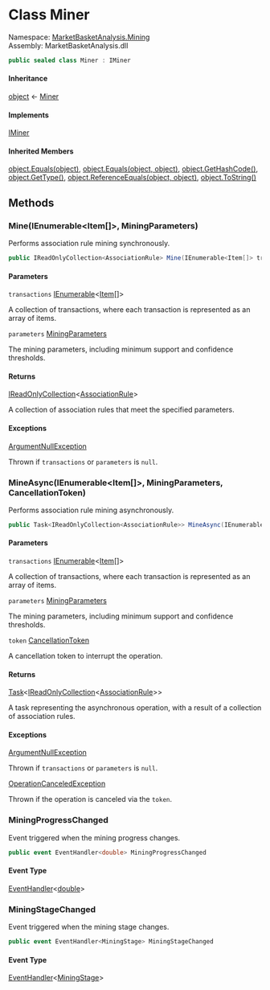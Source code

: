 # <a id="MarketBasketAnalysis_Mining_Miner"></a> Class Miner

Namespace: [MarketBasketAnalysis.Mining](MarketBasketAnalysis.Mining.md)  
Assembly: MarketBasketAnalysis.dll  

```csharp
public sealed class Miner : IMiner
```

#### Inheritance

[object](https://learn.microsoft.com/dotnet/api/system.object) ← 
[Miner](MarketBasketAnalysis.Mining.Miner.md)

#### Implements

[IMiner](MarketBasketAnalysis.Mining.IMiner.md)

#### Inherited Members

[object.Equals\(object\)](https://learn.microsoft.com/dotnet/api/system.object.equals\#system\-object\-equals\(system\-object\)), 
[object.Equals\(object, object\)](https://learn.microsoft.com/dotnet/api/system.object.equals\#system\-object\-equals\(system\-object\-system\-object\)), 
[object.GetHashCode\(\)](https://learn.microsoft.com/dotnet/api/system.object.gethashcode), 
[object.GetType\(\)](https://learn.microsoft.com/dotnet/api/system.object.gettype), 
[object.ReferenceEquals\(object, object\)](https://learn.microsoft.com/dotnet/api/system.object.referenceequals), 
[object.ToString\(\)](https://learn.microsoft.com/dotnet/api/system.object.tostring)

## Methods

### <a id="MarketBasketAnalysis_Mining_Miner_Mine_System_Collections_Generic_IEnumerable_MarketBasketAnalysis_Item____MarketBasketAnalysis_Mining_MiningParameters_"></a> Mine\(IEnumerable<Item\[\]\>, MiningParameters\)

Performs association rule mining synchronously.

```csharp
public IReadOnlyCollection<AssociationRule> Mine(IEnumerable<Item[]> transactions, MiningParameters parameters)
```

#### Parameters

`transactions` [IEnumerable](https://learn.microsoft.com/dotnet/api/system.collections.generic.ienumerable\-1)<[Item](MarketBasketAnalysis.Item.md)\[\]\>

A collection of transactions, where each transaction is represented as an array of items.

`parameters` [MiningParameters](MarketBasketAnalysis.Mining.MiningParameters.md)

The mining parameters, including minimum support and confidence thresholds.

#### Returns

 [IReadOnlyCollection](https://learn.microsoft.com/dotnet/api/system.collections.generic.ireadonlycollection\-1)<[AssociationRule](MarketBasketAnalysis.AssociationRule.md)\>

A collection of association rules that meet the specified parameters.

#### Exceptions

 [ArgumentNullException](https://learn.microsoft.com/dotnet/api/system.argumentnullexception)

Thrown if <code class="paramref">transactions</code> or <code class="paramref">parameters</code> is <code>null</code>.

### <a id="MarketBasketAnalysis_Mining_Miner_MineAsync_System_Collections_Generic_IEnumerable_MarketBasketAnalysis_Item____MarketBasketAnalysis_Mining_MiningParameters_System_Threading_CancellationToken_"></a> MineAsync\(IEnumerable<Item\[\]\>, MiningParameters, CancellationToken\)

Performs association rule mining asynchronously.

```csharp
public Task<IReadOnlyCollection<AssociationRule>> MineAsync(IEnumerable<Item[]> transactions, MiningParameters parameters, CancellationToken token = default)
```

#### Parameters

`transactions` [IEnumerable](https://learn.microsoft.com/dotnet/api/system.collections.generic.ienumerable\-1)<[Item](MarketBasketAnalysis.Item.md)\[\]\>

A collection of transactions, where each transaction is represented as an array of items.

`parameters` [MiningParameters](MarketBasketAnalysis.Mining.MiningParameters.md)

The mining parameters, including minimum support and confidence thresholds.

`token` [CancellationToken](https://learn.microsoft.com/dotnet/api/system.threading.cancellationtoken)

A cancellation token to interrupt the operation.

#### Returns

 [Task](https://learn.microsoft.com/dotnet/api/system.threading.tasks.task\-1)<[IReadOnlyCollection](https://learn.microsoft.com/dotnet/api/system.collections.generic.ireadonlycollection\-1)<[AssociationRule](MarketBasketAnalysis.AssociationRule.md)\>\>

A task representing the asynchronous operation, with a result of a collection of association rules.

#### Exceptions

 [ArgumentNullException](https://learn.microsoft.com/dotnet/api/system.argumentnullexception)

Thrown if <code class="paramref">transactions</code> or <code class="paramref">parameters</code> is <code>null</code>.

 [OperationCanceledException](https://learn.microsoft.com/dotnet/api/system.operationcanceledexception)

Thrown if the operation is canceled via the <code class="paramref">token</code>.

### <a id="MarketBasketAnalysis_Mining_Miner_MiningProgressChanged"></a> MiningProgressChanged

Event triggered when the mining progress changes.

```csharp
public event EventHandler<double> MiningProgressChanged
```

#### Event Type

 [EventHandler](https://learn.microsoft.com/dotnet/api/system.eventhandler\-1)<[double](https://learn.microsoft.com/dotnet/api/system.double)\>

### <a id="MarketBasketAnalysis_Mining_Miner_MiningStageChanged"></a> MiningStageChanged

Event triggered when the mining stage changes.

```csharp
public event EventHandler<MiningStage> MiningStageChanged
```

#### Event Type

 [EventHandler](https://learn.microsoft.com/dotnet/api/system.eventhandler\-1)<[MiningStage](MarketBasketAnalysis.Mining.MiningStage.md)\>

